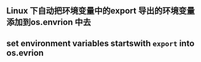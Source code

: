 
## Linux 下自动把环境变量中的export 导出的环境变量添加到os.envrion 中去

## set environment variables startswith `export` into os.evrion 